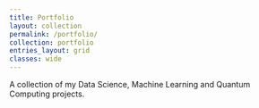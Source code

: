 ```yaml
---
title: Portfolio
layout: collection
permalink: /portfolio/
collection: portfolio
entries_layout: grid
classes: wide
---
```



A collection of my Data Science, Machine Learning and Quantum Computing projects.
